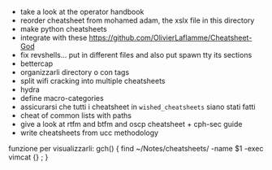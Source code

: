 - take a look at the operator handbook
- reorder cheatsheet from mohamed adam, the xslx file in this directory
- make python cheatsheets
- integrate with these https://github.com/OlivierLaflamme/Cheatsheet-God
- fix revshells... put in different files and also put spawn tty its sections
- bettercap
- organizzarli directory o con tags
- split wifi cracking into multiple cheatsheets
- hydra
- define macro-categories
- assicurarsi che tutti i cheatsheet in `wished_cheatsheets` siano stati fatti
- cheat of common lists with paths
- give a look at rtfm and btfm and oscp cheatsheet + cph-sec guide
- write cheatsheets from ucc methodology

funzione per visualizzarli:
gch() {
    find  ~/Notes/cheatsheets/ -name $1 -exec vimcat {} \;
}
